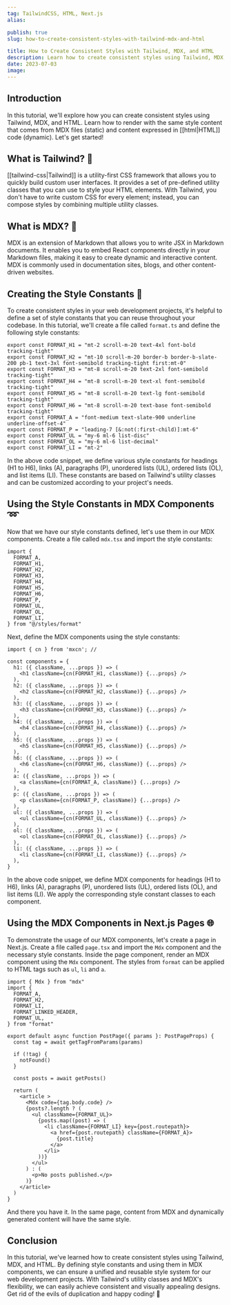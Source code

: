 ```yaml
---
tag: TailwindCSS, HTML, Next.js
alias:

publish: true
slug: how-to-create-consistent-styles-with-tailwind-mdx-and-html

title: How to Create Consistent Styles with Tailwind, MDX, and HTML
description: Learn how to create consistent styles using Tailwind, MDX, and HTML. This tutorial provides instructions for using the same styles in MDX and HTML content.
date: 2023-07-03
image:
---
```


## Introduction
In this tutorial, we'll explore how you can create consistent styles using Tailwind, MDX, and HTML. Learn how to render with the same style content that comes from MDX files (static) and content expressed in [[html|HTML]] code (dynamic). Let's get started!

## What is Tailwind? 🎨
[[tailwind-css|Tailwind]] is a utility-first CSS framework that allows you to quickly build custom user interfaces. It provides a set of pre-defined utility classes that you can use to style your HTML elements. With Tailwind, you don't have to write custom CSS for every element; instead, you can compose styles by combining multiple utility classes.

## What is MDX? 📝
MDX is an extension of Markdown that allows you to write JSX in Markdown documents. It enables you to embed React components directly in your Markdown files, making it easy to create dynamic and interactive content. MDX is commonly used in documentation sites, blogs, and other content-driven websites.

## Creating the Style Constants 🎨
To create consistent styles in your web development projects, it's helpful to define a set of style constants that you can reuse throughout your codebase. In this tutorial, we'll create a file called `format.ts` and define the following style constants:

```tsx
export const FORMAT_H1 = "mt-2 scroll-m-20 text-4xl font-bold tracking-tight"
export const FORMAT_H2 = "mt-10 scroll-m-20 border-b border-b-slate-200 pb-1 text-3xl font-semibold tracking-tight first:mt-0"
export const FORMAT_H3 = "mt-8 scroll-m-20 text-2xl font-semibold tracking-tight"
export const FORMAT_H4 = "mt-8 scroll-m-20 text-xl font-semibold tracking-tight"
export const FORMAT_H5 = "mt-8 scroll-m-20 text-lg font-semibold tracking-tight"
export const FORMAT_H6 = "mt-8 scroll-m-20 text-base font-semibold tracking-tight"
export const FORMAT_A = "font-medium text-slate-900 underline underline-offset-4"
export const FORMAT_P = "leading-7 [&:not(:first-child)]:mt-6"
export const FORMAT_UL = "my-6 ml-6 list-disc"
export const FORMAT_OL = "my-6 ml-6 list-decimal"
export const FORMAT_LI = "mt-2"
```

In the above code snippet, we define various style constants for headings (H1 to H6), links (A), paragraphs (P), unordered lists (UL), ordered lists (OL), and list items (LI). These constants are based on Tailwind's utility classes and can be customized according to your project's needs.

## Using the Style Constants in MDX Components ➿
Now that we have our style constants defined, let's use them in our MDX components. Create a file called `mdx.tsx`  and import the style constants:

```tsx
import {
  FORMAT_A,
  FORMAT_H1,
  FORMAT_H2,
  FORMAT_H3,
  FORMAT_H4,
  FORMAT_H5,
  FORMAT_H6,
  FORMAT_P,
  FORMAT_UL,
  FORMAT_OL,
  FORMAT_LI,
} from "@/styles/format"
```

Next, define the MDX components using the style constants:

```tsx
import { cn } from 'mxcn'; //

const components = {
  h1: ({ className, ...props }) => (
    <h1 className={cn(FORMAT_H1, className)} {...props} />
  ),
  h2: ({ className, ...props }) => (
    <h2 className={cn(FORMAT_H2, className)} {...props} />
  ),
  h3: ({ className, ...props }) => (
    <h3 className={cn(FORMAT_H3, className)} {...props} />
  ),
  h4: ({ className, ...props }) => (
    <h4 className={cn(FORMAT_H4, className)} {...props} />
  ),
  h5: ({ className, ...props }) => (
    <h5 className={cn(FORMAT_H5, className)} {...props} />
  ),
  h6: ({ className, ...props }) => (
    <h6 className={cn(FORMAT_H6, className)} {...props} />
  ),
  a: ({ className, ...props }) => (
    <a className={cn(FORMAT_A, className)} {...props} />
  ),
  p: ({ className, ...props }) => (
    <p className={cn(FORMAT_P, className)} {...props} />
  ),
  ul: ({ className, ...props }) => (
    <ul className={cn(FORMAT_UL, className)} {...props} />
  ),
  ol: ({ className, ...props }) => (
    <ol className={cn(FORMAT_OL, className)} {...props} />
  ),
  li: ({ className, ...props }) => (
    <li className={cn(FORMAT_LI, className)} {...props} />
  ),
}
```

In the above code snippet, we define MDX components for headings (H1 to H6), links (A), paragraphs (P), unordered lists (UL), ordered lists (OL), and list items (LI). We apply the corresponding style constant classes to each component.

## Using the MDX Components in Next.js Pages 🌐
To demonstrate the usage of our MDX components, let's create a page in Next.js. Create a file called `page.tsx` and import the `Mdx` component and the necessary style constants. Inside the page component, render an MDX component using the `Mdx` component. The styles from `format` can be applied to HTML tags such as `ul`, `li` and `a`.

```tsx
import { Mdx } from "mdx"
import {
  FORMAT_A,
  FORMAT_H2,
  FORMAT_LI,
  FORMAT_LINKED_HEADER,
  FORMAT_UL,
} from "format"

export default async function PostPage({ params }: PostPageProps) {
  const tag = await getTagFromParams(params)

  if (!tag) {
    notFound()
  }

  const posts = await getPosts()

  return (
    <article >
      <Mdx code={tag.body.code} />
      {posts?.length ? (
        <ul className={FORMAT_UL}>
          {posts.map((post) => (
            <li className={FORMAT_LI} key={post.routepath}>
              <a href={post.routepath} className={FORMAT_A}>
                {post.title}
              </a>
            </li>
          ))}
        </ul>
      ) : (
        <p>No posts published.</p>
      )}
    </article>
  )
}
```


And there you have it. In the same page, content from MDX and dynamically generated content will have the same style.

## Conclusion
In this tutorial, we've learned how to create consistent styles using Tailwind, MDX, and HTML. By defining style constants and using them in MDX components, we can ensure a unified and reusable style system for our web development projects. With Tailwind's utility classes and MDX's flexibility, we can easily achieve consistent and visually appealing designs. Get rid of the evils of duplication and happy coding! 🚀
